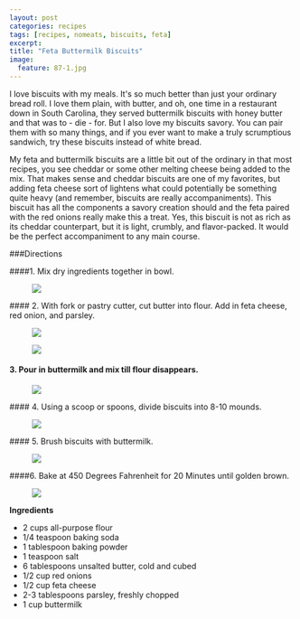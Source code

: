 ```yaml
---
layout: post
categories: recipes
tags: [recipes, nomeats, biscuits, feta]
excerpt: 
title: "Feta Buttermilk Biscuits"
image:
  feature: 87-1.jpg
---
```


I love biscuits with my meals.  It's so much better than just your ordinary bread roll.  I love them plain, with butter, and oh, one time in a restaurant down in South Carolina, they served buttermilk biscuits with honey butter and that was to - die - for.  But I also love my biscuits savory.  You can pair them with so many things, and if you ever want to make a truly scrumptious sandwich, try these biscuits instead of white bread.

My feta and buttermilk biscuits are a little bit out of the ordinary in that most recipes, you see cheddar or some other melting cheese being added to the mix.  That makes sense and cheddar biscuits are one of my favorites, but adding feta cheese sort of lightens what could potentially be something quite heavy (and remember, biscuits are really accompaniments).  This biscuit has all the components a savory creation should and the feta paired with the red onions really make this a treat.  Yes, this biscuit is not as rich as its cheddar counterpart, but it is light, crumbly, and flavor-packed. It would be the perfect accompaniment to any main course.


###Directions

####1. Mix dry ingredients together in bowl.
<figure> <img src='/images/87-2.jpg'> </figure>
#### 2. With fork or pastry cutter, cut butter into flour.  Add in feta cheese, red onion, and parsley.   
<figure> <img src='/images/87-3.jpg'> </figure>

<figure> <img src='/images/87-4a.jpg'> </figure>

#### 3. Pour in buttermilk and mix till flour disappears.
<figure> <img src='/images/87-4.jpg'> </figure>
#### 4. Using a scoop or spoons, divide biscuits into 8-10 mounds.
<figure> <img src='/images/87-5.jpg'> </figure>
#### 5. Brush biscuits with buttermilk.
<figure> <img src='/images/87-6.jpg'> </figure>
####6. Bake at 450 Degrees Fahrenheit for 20 Minutes until golden brown.
<figure> <img src='/images/87-7.jpg'> </figure>

<section class='recipe'>
<p><strong>Ingredients</strong></p>

<ul><li>2 cups all-purpose flour</li><li>1/4 teaspoon baking soda</li><li>1 tablespoon baking powder </li><li>1 teaspoon salt </li><li>6 tablespoons unsalted butter, cold and cubed</li><li>1/2 cup red onions</li><li>1/2 cup feta cheese</li><li>2-3 tablespoons parsley, freshly chopped</li><li>1 cup buttermilk </li></ul></section>